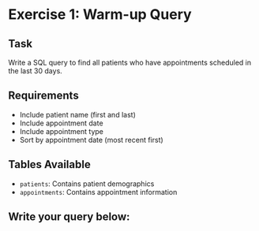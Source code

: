 # Exercise 1: Warm-up Query

## Task
Write a SQL query to find all patients who have appointments scheduled in the last 30 days.

## Requirements
- Include patient name (first and last)
- Include appointment date
- Include appointment type
- Sort by appointment date (most recent first)

## Tables Available
- `patients`: Contains patient demographics
- `appointments`: Contains appointment information

## Write your query below:
